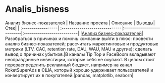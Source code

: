 # Analis_bisness
Анализ бизнес-показателей
| Название проекта | Описание | Выводы|Стек|
| :------------------| :------------------------------|:--------------------------|:---------------------------|
|[Анализ бизнес-показателей](https://github.com/Polinailinet/Analis_bisness/blob/main/Analysis_of_business_indicators.ipynb)|Разобраться в причинах и помочь компании выйти в плюс: провести анализ бизнес-показателей; рассчитать маркетинговые и продуктовые метрики (LTV, CAC, retention rate, DAU, WAU, MAU и другие); сделать вывод о причинах убытков.|В каналы Tip Top и FaceBoom вкладывают неоправданные инвестиции, которые себя не окупают. В целом стоит перераспределить рекламный бюджет, например на канал RoketSuperAds в США, который хорошо удерживает пользователей и конвертирует их в покупателей.|pandas, matplotlib, seaborn|
